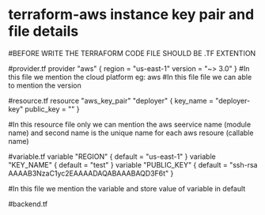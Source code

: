 # terraform-aws instance key pair and file details 
#BEFORE WRITE THE TERRAFORM CODE FILE SHOULD BE .TF EXTENTION 



#provider.tf 
      provider "aws" {
         region = "us-east-1"
         version = "~> 3.0"
      }
#In this file we mention the cloud platform eg: aws
#In this file file we can able to mention the version 

#resource.tf
      resource "aws_key_pair" "deployer" {
          key_name   = "deployer-key"
          public_key = ""
      }    

#In this resource file only we can mention the aws seervice name (module name) and second name is the unique name for each aws resoure (callable name)


#variable.tf
    variable "REGION" {
        default = "us-east-1"
    }
    variable "KEY_NAME" {
        default = "test"
    }
    variable "PUBLIC_KEY" {
        default = "ssh-rsa AAAAB3NzaC1yc2EAAAADAQABAAABAQD3F6t"
    }  

#In this file we mention the variable and store value of variable in default 


#backend.tf
